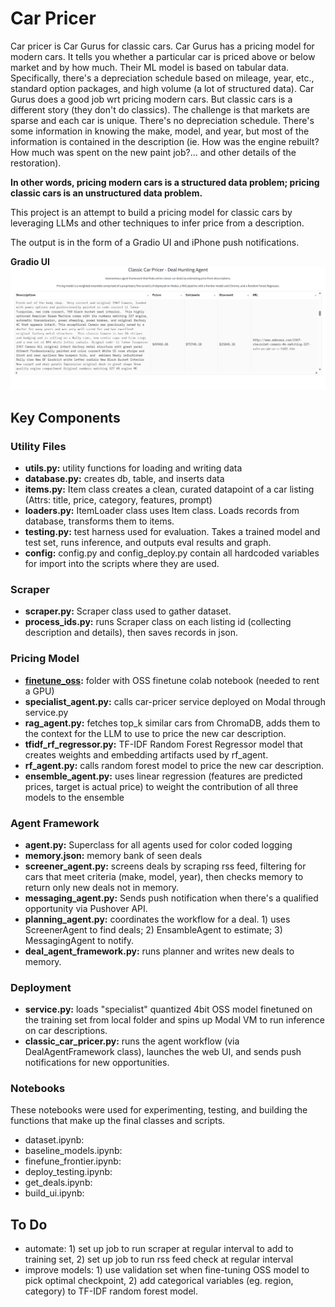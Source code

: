 # Car Pricer
Car pricer is Car Gurus for classic cars. Car Gurus has a pricing model for modern cars. It tells you whether a particular car is priced above or below market and by how much. Their ML model is based on tabular data. Specifically, there's a depreciation schedule based on mileage, year, etc., standard option packages, and high volume (a lot of structured data).
Car Gurus does a good job wrt pricing modern cars. But classic cars is a different story (they don't do classics). The challenge is that markets are sparse and each car is unique. There's no depreciation schedule. There's some information in knowing the make, model, and year, but most of the information is contained in the description (ie. How was the engine rebuilt? How much was spent on the new paint job?... and other details of the restoration). 

**In other words, pricing modern cars is a structured data problem; pricing classic cars is an unstructured data problem.**

This project is an attempt to build a pricing model for classic cars by leveraging LLMs and other techniques to infer price from a description.

The output is in the form of a Gradio UI and iPhone push notifications.

**Gradio UI**
![UI](images/car_pricer_ui.png)

## Key Components

### Utility Files
- **utils.py:** utility functions for loading and writing data
- **database.py:** creates db, table, and inserts data
- **items.py:** Item class creates a clean, curated datapoint of a car listing (Attrs: title, price, category, features, prompt)
- **loaders.py:** ItemLoader class uses Item class. Loads records from database, transforms them to items.
- **testing.py:** test harness used for evaluation. Takes a trained model and test set, runs inference, and outputs eval results and graph.
- **config:** config.py and config_deploy.py contain all hardcoded variables for import into the scripts where they are used.
### Scraper
- **scraper.py:** Scraper class used to gather dataset.
- **process_ids.py:** runs Scraper class on each listing id (collecting description and details), then saves records in json.
### Pricing Model
- **[finetune_oss](https://drive.google.com/drive/folders/1lvzq8rCwP8t8WpKIUMSWVoDY2Tt__E3r?usp=sharing):** folder with OSS finetune colab notebook (needed to rent a GPU)
- **specialist_agent.py:** calls car-pricer service deployed on Modal through service.py
- **rag_agent.py:** fetches top_k similar cars from ChromaDB, adds them to the context for the LLM to use to price the new car description.
- **tfidf_rf_regressor.py:** TF-IDF Random Forest Regressor model that creates weights and embedding artifacts used by rf_agent.
- **rf_agent.py:** calls random forest model to price the new car description.
- **ensemble_agent.py:** uses linear regression (features are predicted prices, target is actual price) to weight the contribution of all three models to the ensemble
### Agent Framework
- **agent.py:** Superclass for all agents used for color coded logging
- **memory.json:** memory bank of seen deals
- **screener_agent.py:** screens deals by scraping rss feed, filtering for cars that meet criteria (make, model, year), then checks memory to return only new deals not in memory.
- **messaging_agent.py:** Sends push notification when there's a qualified opportunity via Pushover API.
- **planning_agent.py:** coordinates the workflow for a deal. 1) uses ScreenerAgent to find deals; 2) EnsambleAgent to estimate; 3) MessagingAgent to notify.
- **deal_agent_framework.py:** runs planner and writes new deals to memory.
### Deployment
- **service.py:** loads "specialist" quantized 4bit OSS model finetuned on the training set from local folder and spins up Modal VM to run inference on car descriptions.
- **classic_car_pricer.py:** runs the agent workflow (via DealAgentFramework class), launches the web UI, and sends push notifications for new opportunities.
### Notebooks
These notebooks were used for experimenting, testing, and building the functions that make up the final classes and scripts.
- dataset.ipynb:
- baseline_models.ipynb:
- finefune_frontier.ipynb:
- deploy_testing.ipynb:
- get_deals.ipynb:
- build_ui.ipynb:

## To Do
- automate: 1) set up job to run scraper at regular interval to add to training set, 2) set up job to run rss feed check at regular interval
- improve models: 1) use validation set when fine-tuning OSS model to pick optimal checkpoint, 2) add categorical variables (eg. region, category) to TF-IDF random forest model. 

